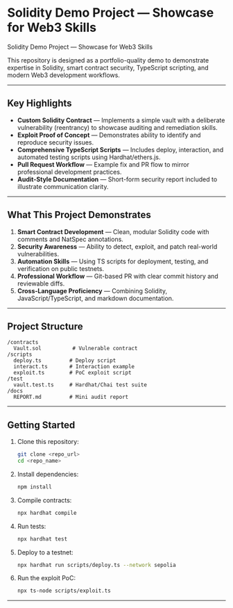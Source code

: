 # Solidity Demo Project — Showcase for Web3 Skills

Solidity Demo Project — Showcase for Web3 Skills

This repository is designed as a portfolio-quality demo to demonstrate expertise in Solidity, smart contract security, TypeScript scripting, and modern Web3 development workflows.

---

## Key Highlights

* **Custom Solidity Contract** — Implements a simple vault with a deliberate vulnerability (reentrancy) to showcase auditing and remediation skills.
* **Exploit Proof of Concept** — Demonstrates ability to identify and reproduce security issues.
* **Comprehensive TypeScript Scripts** — Includes deploy, interaction, and automated testing scripts using Hardhat/ethers.js.
* **Pull Request Workflow** — Example fix and PR flow to mirror professional development practices.
* **Audit-Style Documentation** — Short-form security report included to illustrate communication clarity.

---

## What This Project Demonstrates

1. **Smart Contract Development** — Clean, modular Solidity code with comments and NatSpec annotations.
2. **Security Awareness** — Ability to detect, exploit, and patch real-world vulnerabilities.
3. **Automation Skills** — Using TS scripts for deployment, testing, and verification on public testnets.
4. **Professional Workflow** — Git-based PR with clear commit history and reviewable diffs.
5. **Cross-Language Proficiency** — Combining Solidity, JavaScript/TypeScript, and markdown documentation.

---

## Project Structure

```
/contracts
  Vault.sol          # Vulnerable contract
/scripts
  deploy.ts         # Deploy script
  interact.ts       # Interaction example
  exploit.ts        # PoC exploit script
/test
  vault.test.ts     # Hardhat/Chai test suite
/docs
  REPORT.md         # Mini audit report
```

---

## Getting Started

1. Clone this repository:

   ```bash
   git clone <repo_url>
   cd <repo_name>
   ```
2. Install dependencies:

   ```bash
   npm install
   ```
3. Compile contracts:

   ```bash
   npx hardhat compile
   ```
4. Run tests:

   ```bash
   npx hardhat test
   ```
5. Deploy to a testnet:

   ```bash
   npx hardhat run scripts/deploy.ts --network sepolia
   ```
6. Run the exploit PoC:

   ```bash
   npx ts-node scripts/exploit.ts
   ```


---

